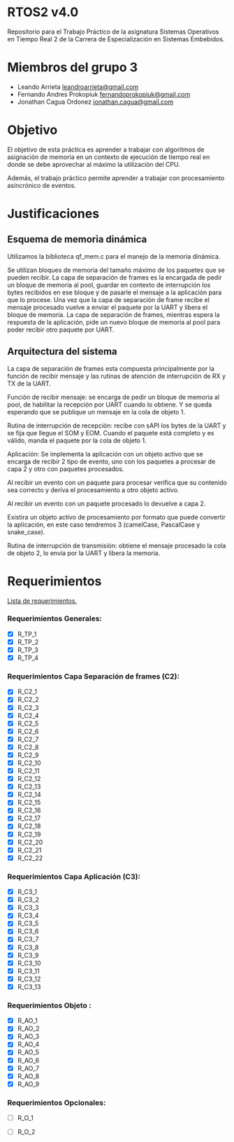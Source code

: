 # RTOS2 v4.0
Repositorio para el Trabajo Práctico de la asignatura Sistemas Operativos en Tiempo Real 2 de la Carrera de Especialización en Sistemas Embebidos.

# Miembros del grupo 3
- Leando Arrieta <leandroarrieta@gmail.com>
- Fernando Andres Prokopiuk <fernandoprokopiuk@gmail.com>
- Jonathan Cagua Ordonez <jonathan.cagua@gmail.com>

# Objetivo
El objetivo de esta práctica es aprender a trabajar con algoritmos de asignación de memoria en un contexto de ejecución de tiempo real en donde se debe aprovechar al máximo la utilización del CPU.

Además, el trabajo práctico permite aprender a trabajar con procesamiento asincrónico de eventos.

# Justificaciones

## Esquema de memoria dinámica

Utilizamos la biblioteca qf_mem.c para el manejo de la memoria dinámica.

Se utilizan bloques de memoria del tamaño máximo de los paquetes que se pueden recibir. La capa de separación de frames es la encargada de pedir un bloque de memoria al pool, guardar en contexto de interrupción los bytes recibidos en ese bloque y de pasarle el mensaje a la aplicación para que lo procese. Una vez que la capa de separación de frame recibe el mensaje procesado vuelve a enviar el paquete por la UART y libera el bloque de memoria. La capa de separación de frames, mientras espera la respuesta de la aplicación, pide un nuevo bloque de memoria al pool para poder recibir otro paquete por UART.

## Arquitectura del sistema

La capa de separación de frames esta compuesta principalmente por la función de recibir mensaje y las rutinas de atención de interrupción de RX y TX de la UART.

Función de recibir mensaje: se encarga de pedir un bloque de memoria al pool, de habilitar la recepción por UART cuando lo obtiene. Y se queda esperando que se publique un mensaje en la cola de objeto 1.

Rutina de interrupción de recepción: recibe con sAPI los bytes de la UART y se fija que llegue el SOM y EOM. Cuando el paquete está completo y es válido, manda el paquete por la cola de objeto 1.

Aplicación: Se implementa la aplicación con un objeto activo que se encarga de recibir 2 tipo de evento, uno con los paquetes a procesar de capa 2 y otro con paquetes procesados. 

Al recibir un evento con un paquete para procesar verifica que su contenido sea correcto y deriva el procesamiento a otro objeto activo.

Al recibir un evento con un paquete procesado lo devuelve a capa 2.

Existira un objeto activo de procesamiento por formato que puede convertir la aplicación, en este caso tendremos 3 (camelCase, PascalCase y snake_case).

Rutina de interrupción de transmisión: obtiene el mensaje procesado la cola de objeto 2, lo envía por la UART y libera la memoria.


# Requerimientos
[Lista de requerimientos.](https://docs.google.com/spreadsheets/d/1-VyaQY0eDLpg12Eqkxe7_bfCb77LKIbDfVTNDGFBpu0/edit?usp=sharing)

### Requerimientos Generales:
- [x] R_TP_1
- [x] R_TP_2
- [x] R_TP_3
- [x] R_TP_4

### Requerimientos Capa Separación de frames (C2):
- [x] R_C2_1
- [x] R_C2_2
- [x] R_C2_3
- [x] R_C2_4
- [x] R_C2_5
- [x] R_C2_6
- [x] R_C2_7
- [x] R_C2_8
- [x] R_C2_9
- [x] R_C2_10
- [x] R_C2_11
- [x] R_C2_12
- [x] R_C2_13
- [x] R_C2_14
- [x] R_C2_15
- [x] R_C2_16
- [x] R_C2_17
- [x] R_C2_18
- [x] R_C2_19
- [x] R_C2_20
- [x] R_C2_21
- [x] R_C2_22

### Requerimientos Capa Aplicación (C3):
- [x] R_C3_1
- [x] R_C3_2
- [x] R_C3_3
- [x] R_C3_4
- [x] R_C3_5
- [x] R_C3_6
- [x] R_C3_7
- [x] R_C3_8
- [x] R_C3_9
- [x] R_C3_10
- [x] R_C3_11
- [x] R_C3_12
- [x] R_C3_13
### Requerimientos Objeto :
- [x] R_AO_1
- [x] R_AO_2
- [x] R_AO_3
- [x] R_AO_4
- [x] R_AO_5
- [x] R_AO_6
- [x] R_AO_7
- [x] R_AO_8
- [x] R_AO_9

### Requerimientos Opcionales:
- [ ] R_O_1
- [ ] R_O_2










